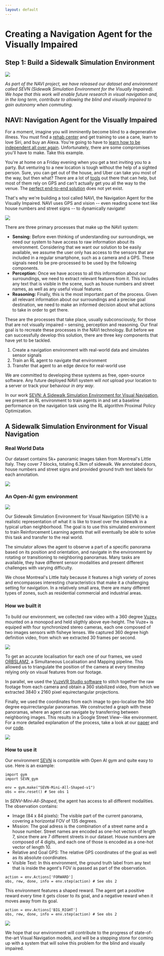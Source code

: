 ```yaml
---
layout: default
---
```


# Creating a Navigation Agent for the Visually Impaired
## Step 1: Build a Sidewalk Simulation Environment


![](https://i.imgur.com/okfisip.jpg)

*As part of the NAVI project, we have released our dataset and environment called SEVN (Sidewalk Simulation Environment for the Visually Impaired). We hope that this work will enable future research in visual navigation and, in the long term, contribute to allowing the blind and visually impaired to gain autonomy when commuting.*


## NAVI: Navigation Agent for the Visually Impaired

For a moment, imagine you will imminently become blind to a degenerative illness. You must find a [rehab center](https://www.cnib.ca/en/programs-and-services/rehab--services?region=qc) and get training to use a cane, learn to love Siri, and buy an Alexa. You're going to have to [learn how to be independent all over again](https://nfb.org/images/nfb/publications/bm/bm14/bm1404/bm140414.htm). Unfortunately, there are some compromises you'll have to make. Take this example.

You're at home on a Friday evening when you get a text inviting you to a party. But venturing to a new location is tough without the help of a sighted person. Sure, you can get out of the house, and Uber can take you most of the way, but then what? There are a lot of [tools](https://www.sciencedirect.com/science/article/pii/S1877705813016214) out there that can help, but most of them rely on GPS and can't actually get you all the way to the venue. The [perfect end-to-end solution](https://arxiv.org/pdf/1811.10120.pdf) does not yet exist.

That's why we're building a tool called NAVI, the Navigation Agent for the Visually Impaired. NAVI uses GPS and vision -- even reading scene text like house numbers and street signs -- to dynamically navigate!

![](https://i.imgur.com/pn2EWu1.png)

There are three primary processes that make up the NAVI system:

 -  **Sensing:** Before even thinking of understanding our surroundings, we need our system to have access to raw information about its environment. Considering that we want our solution to be easily available, we assume the user only has access to the sensors that are included in a regular smartphone, such as a camera and a GPS. These signals need to be pre-processed to be used by the following  components.
- **Perception:** Once  we have access to all this information about our surroundings, we need to extract  relevant features from it. This includes any text that is visible in the scene, such as house numbers and street names, as well as any useful visual features.
- **Reasoning:** Finally, this is the most important part of the process. Given all relevant information about our surroundings and a precise goal destination, we need to make an informed decision about what actions to take in order to get there.

These are the processes that take place, usually subconsciously, for those that are not visually impaired – sensing, perception and reasoning. Our final goal is to recreate these processes in the NAVI technology. But before we can successfully develop this solution, there are three key components that have yet to be tackled.

1. Create a navigation environment with real-world data and simulates sensor signals
2. Train an RL agent to navigate that environment
3. Transfer that agent to an edge device for real-world use

We are committed to developing these systems as free, open-source software. Any future deployed NAVI system will _not_ upload your location to a server or track your behaviour _in any way_.

In our work [SEVN: A Sidewalk Simulation Environment for Visual Navigation](https://linktoourpaper), we present an RL environment to train agents in and set a baseline performance on the navigation task using the RL algorithm Proximal Policy Optimization.

## A Sidewalk Simulation Environment for Visual Navigation

###  Real World Data

Our dataset contains 5k+ panoramic images taken from Montreal's Little Italy. They cover 7 blocks, totaling 6.3km of sidewalk. We annotated doors, house numbers and street signs and provided ground truth text labels for each annotation.

![](https://i.imgur.com/JhUAn97.png)

<!--- We have also made available the pre-processed house number and street sign crops from our dataset, which could be used to test Optical Character Recognition recognition models :point_right: [link](https://linktotextcrops) --->


### An Open-AI gym environment

![](https://i.imgur.com/xRG7gDI.gif)

Our Sidewalk Simulation Environment for Visual Navigation (SEVN) is a realistic representation of what it is like to travel over the sidewalk in a typical urban neighborhood. The goal is to use this simulated environment to train Reinforcement Learning agents that will eventually be able to solve this task and transfer to the real world.

The simulator allows the agent to observe a part of a specific panorama based on its position and orientation, and navigate in the environment by rotating or transitioning to neighboring panoramas. Many tasks are available, they have different sensor modalities and present different challenges with varying difficulty.

We chose Montreal's Little Italy because it features a high variety of zones and encompasses interesting characteristics that make it a challenging setting for navigation. In a relatively small area, there are many different types of zones, such as residential commercial and industrial areas.


### How we built it

To build our environment, we collected raw video with a 360 degree [Vuze+](https://vuze.camera/camera/vuze-plus-camera/) mounted on a monopod and held sligthly above eye-height. The Vuze+ is equiped with four synchronized stereo cameras, each one composed of two images sensors with fisheye lenses. We captured 360 degree high definition video, from which we extracted 30 frames per second.

![](https://i.imgur.com/E5FyVFf.png)

To get an accurate localisation for each one of our frames, we used [ORBSLAM2](https://github.com/raulmur/ORB_SLAM2), a Simultaneous Localisation and Mapping pipeline. This allowed us to triangulate the position of the camera at every timestep relying only on visual features from our footage.

In parallel, we used the [VuzeVR Studio software](https://vuze.camera/vr-software/) to stitch together the raw footage from each camera and obtain a 360 stabilized video, from which we extracted 3840 x 2160 pixel equirectangular projections.

Finally, we used the coordinates from each image to geo-localise the 360 degree equirrectangular panoramas. We constructed a graph with these panoramas, where an agent can navigate by transferring between neighboring images. This results in a Google Street View--like environment. For a more detailed explanation of the process, take a look at our [paper](https://linktoourpaper) and our [code](https://github.com/simonchamorro/SEVN-data).

![](https://i.imgur.com/wdb0Jpc.jpg)


### How to use it

Our environment [SEVN](https://github.com/mweiss17/SEVN) is compatible with Open AI gym and quite easy to use. Here is an example:

```
import gym
import SEVN_gym

env = gym.make("SEVN-Mini-All-Shaped-v1")
obs = env.reset() # See obs 1
```

In *SENV-Mini-All-Shaped*, the agent has access to all different modalities. The observation contains:

- Image (84 x 84 pixels): The visible part of the current panorama, covering a horizontal FOV of 135 degrees.
- Mission: The goal adress is the combination of a street name and a house number. Street names are encoded as one-hot vectors of length 7, since there are 7 different streets in our dataset. House numbers are composed of 4 digits, and each one of those is encoded as a one-hot vector of length 10.
- Relative and Goal GPS: The relative GPS coordinates of the goal as well as its absolute coordinates.
- Visible Text: In this environment, the ground truth label from any text that is inside the agent's FOV is passed as part of the observation.

```
action = env.Actions['FORWARD']
obs, rew, done, info = env.step(action) # See obs 2
```

This environment features a shaped reward. The agent get a positive reward every time it gets closer to its goal, and a negative reward when it moves away from its goal.

```
action = env.Actions['BIG_RIGHT']
obs, rew, done, info = env.step(action) # See obs 2
```

![](https://i.imgur.com/8tUNV0L.png)

We hope that our environment will contribute to the progress of state-of-the-art Visual Navigation models, and will be a stepping stone for coming up with a system that will solve this problem for the blind and visually impaired.
